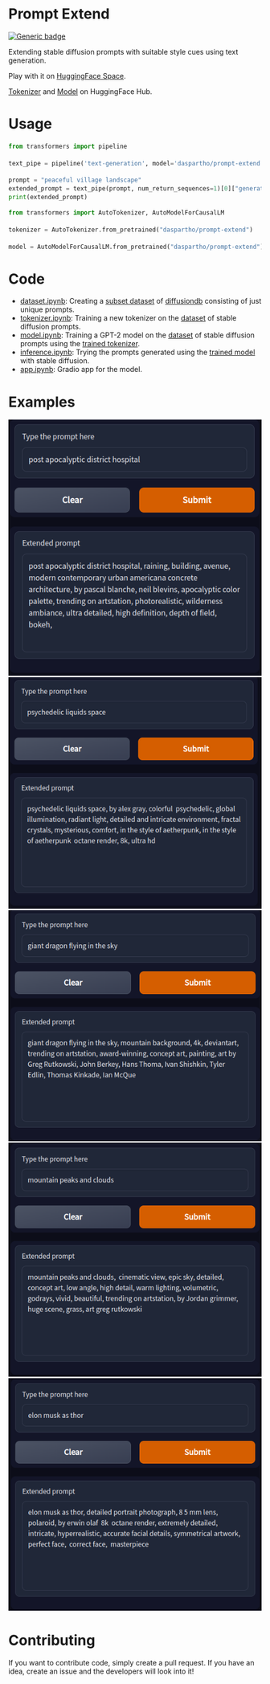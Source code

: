# Prompt Extend
[![Generic badge](https://img.shields.io/badge/🤗-Open%20in%20Spaces-blue.svg)](https://huggingface.co/spaces/daspartho/prompt-extend)

Extending stable diffusion prompts with suitable style cues using text generation.

Play with it on [HuggingFace Space](https://huggingface.co/spaces/daspartho/prompt-extend). 

[Tokenizer](https://huggingface.co/daspartho/prompt-tokenizer) and [Model](https://huggingface.co/daspartho/prompt-extend) on HuggingFace Hub.

# Usage

```python
from transformers import pipeline

text_pipe = pipeline('text-generation', model='daspartho/prompt-extend')

prompt = "peaceful village landscape"
extended_prompt = text_pipe(prompt, num_return_sequences=1)[0]["generated_text"]
print(extended_prompt)
```

```python
from transformers import AutoTokenizer, AutoModelForCausalLM

tokenizer = AutoTokenizer.from_pretrained("daspartho/prompt-extend")

model = AutoModelForCausalLM.from_pretrained("daspartho/prompt-extend")
```

# Code
- [dataset.ipynb](https://github.com/daspartho/prompt-extend/blob/main/dataset.ipynb): Creating a [subset dataset](https://huggingface.co/datasets/daspartho/stable-diffusion-prompts) of [diffusiondb](https://huggingface.co/datasets/poloclub/diffusiondb) consisting of just unique prompts.
- [tokenizer.ipynb](https://github.com/daspartho/prompt-extend/blob/main/tokenizer.ipynb): Training a new tokenizer on the [dataset](https://huggingface.co/datasets/daspartho/stable-diffusion-prompts) of stable diffusion prompts.
- [model.ipynb](https://github.com/daspartho/prompt-extend/blob/main/model.ipynb): Training a GPT-2 model on the [dataset](https://huggingface.co/datasets/daspartho/stable-diffusion-prompts) of stable diffusion prompts using the [trained tokenizer](https://huggingface.co/daspartho/prompt-tokenizer).
- [inference.ipynb](https://github.com/daspartho/prompt-extend/blob/main/inference.ipynb): Trying the prompts generated using the [trained model](https://huggingface.co/daspartho/prompt-extend) with stable diffusion.
- [app.ipynb](https://github.com/daspartho/prompt-extend/blob/main/app.ipynb): Gradio app for the model.

# Examples
![](examples/0.png)
![](examples/1.png)
![](examples/2.png)
![](examples/3.png)
![](examples/4.png)

# Contributing
If you want to contribute code, simply create a pull request. If you have an idea, create an issue and the developers will look into it!
